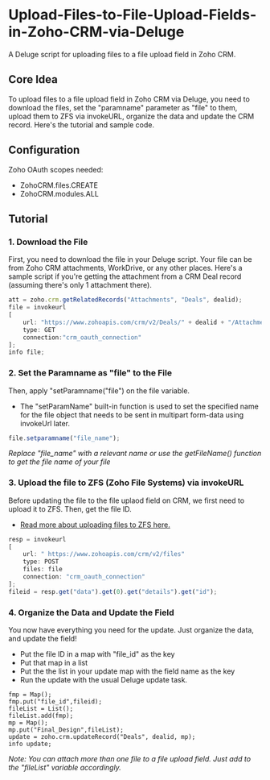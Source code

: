 # Upload-Files-to-File-Upload-Fields-in-Zoho-CRM-via-Deluge
A Deluge script for uploading files to a file upload field in Zoho CRM.

## Core Idea
To upload files to a file upload field in Zoho CRM via Deluge, you need to download the files, set the "paramname" parameter as "file" to them, upload them to ZFS via invokeURL, organize the data and update the CRM record. Here's the tutorial and sample code.

## Configuration
Zoho OAuth scopes needed:
* ZohoCRM.files.CREATE
* ZohoCRM.modules.ALL

## Tutorial

### 1. Download the File
First, you need to download the file in your Deluge script. Your file can be from Zoho CRM attachments, WorkDrive, or any other places.
Here's a sample script if you're getting the attachment from a CRM Deal record (assuming there's only 1 attachment there).

```javascript
att = zoho.crm.getRelatedRecords("Attachments", "Deals", dealid);
file = invokeurl
[
	url: "https://www.zohoapis.com/crm/v2/Deals/" + dealid + "/Attachments/" + att.get(0).get("id")
	type: GET
	connection:"crm_oauth_connection"
];
info file;
```

### 2. Set the Paramname as "file" to the File
Then, apply "setParamname("file") on the file variable.
* The "setParamName" built-in function is used to set the specified name for the file object that needs to be sent in multipart form-data using invokeUrl later.
```javascript
file.setparamname("file_name");  
```
_Replace "file_name" with a relevant name or use the getFileName() function to get the file name of your file_

### 3. Upload the file to ZFS (Zoho File Systems) via invokeURL
Before updating the file to the file uplaod field on CRM, we first need to upload it to ZFS. Then, get the file ID.
* [Read more about uploading files to ZFS here.](https://www.zoho.com/crm/developer/docs/api/upload-files-to-zfs.html)
```javascript
resp = invokeurl 
[ 
	url: " https://www.zohoapis.com/crm/v2/files" 
	type: POST 
	files: file 
	connection: "crm_oauth_connection" 
]; 
fileid = resp.get("data").get(0).get("details").get("id"); 
```

### 4. Organize the Data and Update the Field
You now have everything you need for the update. Just organize the data, and update the field!
* Put the file ID in a map with "file_id" as the key
* Put that map in a list
* Put the the list in your update map with the field name as the key
* Run the update with the usual Deluge update task.
```
fmp = Map(); 
fmp.put("file_id",fileid); 
fileList = List();
fileList.add(fmp); 
mp = Map(); 
mp.put("Final_Design",fileList); 
update = zoho.crm.updateRecord("Deals", dealid, mp);
info update;
```
*Note: You can attach more than one file to a file upload field. Just add to the "fileList" variable accordingly.*
